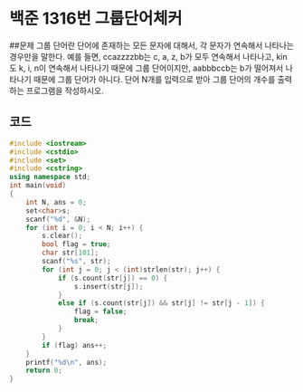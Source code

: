 # 백준 1316번 그룹단어체커

##문제
그룹 단어란 단어에 존재하는 모든 문자에 대해서, 각 문자가 연속해서 나타나는 경우만을 말한다.
예를 들면, ccazzzzbb는 c, a, z, b가 모두 연속해서 나타나고, kin도 k, i, n이 연속해서
나타나기 때문에 그룹 단어이지만, aabbbccb는 b가 떨어져서 나타나기 때문에 그룹 단어가 아니다.
단어 N개를 입력으로 받아 그룹 단어의 개수를 출력하는 프로그램을 작성하시오.

## 코드
```c++
#include <iostream>
#include <cstdio>
#include <set>
#include <cstring>
using namespace std;
int main(void)
{
	int N, ans = 0;
	set<char>s;
	scanf("%d", &N);
	for (int i = 0; i < N; i++) {
		s.clear();
		bool flag = true;
		char str[101];
		scanf("%s", str);
		for (int j = 0; j < (int)strlen(str); j++) {
			if (s.count(str[j]) == 0) {
				s.insert(str[j]);
			}
			else if (s.count(str[j]) && str[j] != str[j - 1]) {
				flag = false; 
				break;
			}
		}
		if (flag) ans++;
	}
	printf("%d\n", ans);
	return 0;
}
```
